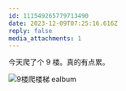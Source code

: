 ```yaml
---
id: 111549265779713490
date: 2023-12-09T07:25:16.616Z
reply: false
media_attachments: 1
---
```


今天爬了个 9 楼。真的有点累。

![9楼爬楼梯
ealbum](https://files.e5n.cc/media_attachments/files/111/549/262/613/171/323/original/2c80fa8bb1ae0041.jpg)
